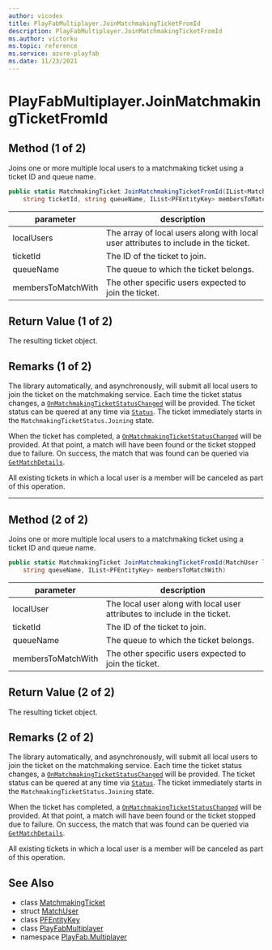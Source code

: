 ```yaml
---
author: vicodex
title: PlayFabMultiplayer.JoinMatchmakingTicketFromId
description: PlayFabMultiplayer.JoinMatchmakingTicketFromId
ms.author: victorku
ms.topic: reference
ms.service: azure-playfab
ms.date: 11/23/2021
---
```


# PlayFabMultiplayer.JoinMatchmakingTicketFromId

## Method (1 of 2)

Joins one or more multiple local users to a matchmaking ticket using a ticket ID and queue name.

```csharp
public static MatchmakingTicket JoinMatchmakingTicketFromId(IList<MatchUser> localUsers, 
    string ticketId, string queueName, IList<PFEntityKey> membersToMatchWith)
```

| parameter | description |
| --- | --- |
| localUsers | The array of local users along with local user attributes to include in the ticket. |
| ticketId | The ID of the ticket to join. |
| queueName | The queue to which the ticket belongs. |
| membersToMatchWith | The other specific users expected to join the ticket. |

## Return Value (1 of 2)

The resulting ticket object.

## Remarks (1 of 2)

The library automatically, and asynchronously, will submit all local users to join the ticket on the matchmaking service. Each time the ticket status changes, a [`OnMatchmakingTicketStatusChanged`](./OnMatchmakingTicketStatusChanged.md) will be provided. The ticket status can be quered at any time via [`Status`](../MatchmakingTicket/Status.md). The ticket immediately starts in the `MatchmakingTicketStatus.Joining` state.

When the ticket has completed, a [`OnMatchmakingTicketStatusChanged`](./OnMatchmakingTicketStatusChanged.md) will be provided. At that point, a match will have been found or the ticket stopped due to failure. On success, the match that was found can be queried via [`GetMatchDetails`](../MatchmakingTicket/GetMatchDetails.md).

All existing tickets in which a local user is a member will be canceled as part of this operation.

---

## Method (2 of 2)

Joins one or more multiple local users to a matchmaking ticket using a ticket ID and queue name.

```csharp
public static MatchmakingTicket JoinMatchmakingTicketFromId(MatchUser localUser, string ticketId, 
    string queueName, IList<PFEntityKey> membersToMatchWith)
```

| parameter | description |
| --- | --- |
| localUser | The local user along with local user attributes to include in the ticket. |
| ticketId | The ID of the ticket to join. |
| queueName | The queue to which the ticket belongs. |
| membersToMatchWith | The other specific users expected to join the ticket. |

## Return Value (2 of 2)

The resulting ticket object.

## Remarks (2 of 2)

The library automatically, and asynchronously, will submit all local users to join the ticket on the matchmaking service. Each time the ticket status changes, a [`OnMatchmakingTicketStatusChanged`](./OnMatchmakingTicketStatusChanged.md) will be provided. The ticket status can be quered at any time via [`Status`](../MatchmakingTicket/Status.md). The ticket immediately starts in the `MatchmakingTicketStatus.Joining` state.

When the ticket has completed, a [`OnMatchmakingTicketStatusChanged`](./OnMatchmakingTicketStatusChanged.md) will be provided. At that point, a match will have been found or the ticket stopped due to failure. On success, the match that was found can be queried via [`GetMatchDetails`](../MatchmakingTicket/GetMatchDetails.md).

All existing tickets in which a local user is a member will be canceled as part of this operation.

## See Also

* class [MatchmakingTicket](../MatchmakingTicket.md)
* struct [MatchUser](../MatchUser.md)
* class [PFEntityKey](../PFEntityKey.md)
* class [PlayFabMultiplayer](../PlayFabMultiplayer.md)
* namespace [PlayFab.Multiplayer](../../PlayFabMultiplayerSDK.md)

